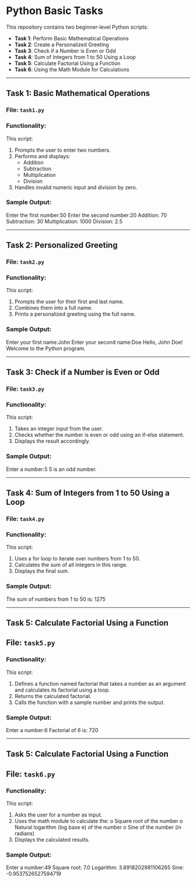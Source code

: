 # Python Basic Tasks

This repository contains two beginner-level Python scripts:

- **Task 1**: Perform Basic Mathematical Operations
- **Task 2**: Create a Personalized Greeting
- **Task 3**: Check if a Number is Even or Odd
- **Task 4**: Sum of Integers from 1 to 50 Using a Loop
- **Task 5**: Calculate Factorial Using a Function
- **Task 6**: Using the Math Module for Calculations

---

## Task 1: Basic Mathematical Operations

### File: `task1.py`

### Functionality:
This script:
1. Prompts the user to enter two numbers.
2. Performs and displays:
   - Addition
   - Subtraction
   - Multiplication
   - Division
3. Handles invalid numeric input and division by zero.

### Sample Output:
Enter the first number:50
Enter the second number:20
Addition:  70
Subtraction:  30
Multiplication:  1000
Division:  2.5


---

## Task 2: Personalized Greeting

### File: `task2.py`

### Functionality:
This script:
1. Prompts the user for their first and last name.
2. Combines them into a full name.
3. Prints a personalized greeting using the full name.

### Sample Output:
Enter your first name:John
Enter your second name:Doe
Hello, John Doe! Welcome to the Python program.


---

## Task 3: Check if a Number is Even or Odd

### File: `task3.py`

### Functionality:
This script:
1. Takes an integer input from the user.
2. Checks whether the number is even or odd using an if-else statement.
3. Displays the result accordingly.

### Sample Output:
Enter a number:5
5 is an odd number.


---

## Task 4: Sum of Integers from 1 to 50 Using a Loop

### File: `task4.py`

### Functionality:
This script:
1. Uses a for loop to iterate over numbers from 1 to 50.
2. Calculates the sum of all integers in this range.
3. Displays the final sum.

### Sample Output:
The sum of numbers from 1 to 50 is: 1275


---

## Task 5: Calculate Factorial Using a Function

## File: `task5.py`

### Functionality:
This script:
1.   Defines a function named factorial that takes a number as an argument and calculates its factorial using a loop.
2.   Returns the calculated factorial.
3.   Calls the function with a sample number and prints the output.

### Sample Output:
Enter a number:6
Factorial of 6 is: 720


---

## Task 5: Calculate Factorial Using a Function

## File: `task6.py`

### Functionality:
This script:
1.   Asks the user for a number as input.
2.   Uses the math module to calculate the:
o   Square root of the number
o   Natural logarithm (log base e) of the number
o   Sine of the number (in radians)
3.   Displays the calculated results.

### Sample Output:
Enter a number:49
Square root: 7.0
Logarithm: 3.8918202981106265
Sine: -0.9537526527594719
